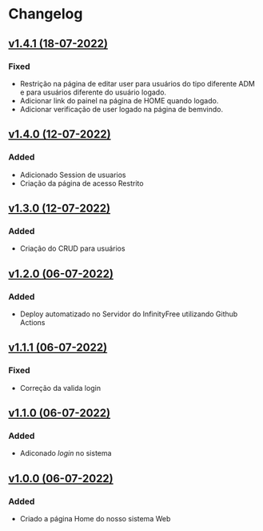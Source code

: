 # Changelog

## [v1.4.1 (18-07-2022)](https://github.com/wistech7l/sistema-concessionaria/releases/tag/v1.4.1)
### Fixed
* Restrição na página de editar user para usuários do tipo diferente ADM e para usuários diferente do usuário logado.
* Adicionar link do painel na página de HOME quando logado.
* Adicionar verificação de user logado na página de bemvindo.

## [v1.4.0 (12-07-2022)](https://github.com/wistech7l/sistema-concessionaria/releases/tag/v1.4.0)
### Added
* Adicionado Session de usuarios
* Criação da página de acesso Restrito

## [v1.3.0 (12-07-2022)](https://github.com/wistech7l/sistema-concessionaria/releases/tag/v1.3.0)
### Added
* Criação do CRUD para usuários

## [v1.2.0 (06-07-2022)](https://github.com/wistech7l/sistema-concessionaria/releases/tag/v1.2.0)
### Added
* Deploy automatizado no Servidor do InfinityFree utilizando Github Actions

## [v1.1.1 (06-07-2022)](https://github.com/wistech7l/sistema-concessionaria/releases/tag/v1.1.1)
### Fixed
* Correção da valida login 

## [v1.1.0 (06-07-2022)](https://github.com/wistech7l/sistema-concessionaria/releases/tag/v1.1.0)
### Added
* Adiconado *login* no sistema


## [v1.0.0 (06-07-2022)](https://github.com/wistech7l/sistema-concessionaria/releases/tag/v1.0.0)

### Added
* Criado a página Home do nosso sistema Web 